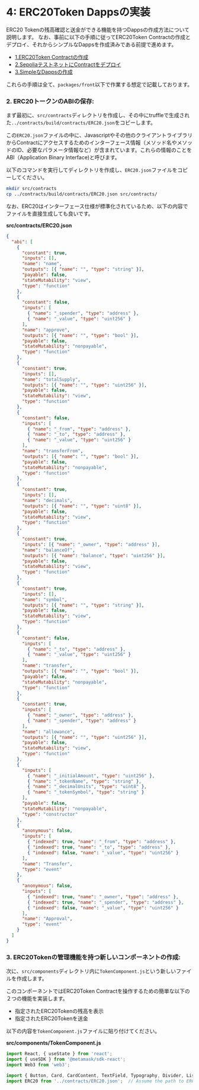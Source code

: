 # 4: ERC20Token Dappsの実装

ERC20 Tokenの残高確認と送金ができる機能を持つDappsの作成方法について説明します。
なお、事前に以下の手順に従ってERC20Token Contractの作成とデプロイ、それからシンプルなDappsを作成済みである前提で進めます。

- [1.ERC20Token Contractの作成](./1_CreateERc20Token.md)
- [2.SepoliaテストネットにContractをデプロイ](./2_DeploySepolia.md)
- [3.SimpleなDappsの作成](./CreateSimpleDapps.md)

これらの手順は全て、`packages/front`以下で作業する想定で記載しております。

### 2. **ERC20トークンのABIの保存**:

まず最初に、`src/contracts`ディレクトリを作成し、その中にtruffleで生成された`../contracts/build/contracts/ERC20.json`をコピーします。

この`ERC20.json`ファイルの中に、Javascriptやその他のクライアントライブラリからContractにアクセスするためのインターフェース情報（メソッド名やメソッドのID、必要なパラメータ情報など）が含まれています。これらの情報のことをABI（Application Binary Interface)と呼びます。

以下のコマンドを実行してディレクトリを作成し、`ERC20.json`ファイルをコピーしてください。

```bash
mkdir src/contracts
cp ../contracts/build/contracts/ERC20.json src/contracts/
```

なお、ERC20はインターフェース仕様が標準化されているため、以下の内容でファイルを直接生成しても良いです。

**src/contracts/ERC20.json**
```json
{
  "abi": [
    {
      "constant": true,
      "inputs": [],
      "name": "name",
      "outputs": [{ "name": "", "type": "string" }],
      "payable": false,
      "stateMutability": "view",
      "type": "function"
    },
    {
      "constant": false,
      "inputs": [
        { "name": "_spender", "type": "address" },
        { "name": "_value", "type": "uint256" }
      ],
      "name": "approve",
      "outputs": [{ "name": "", "type": "bool" }],
      "payable": false,
      "stateMutability": "nonpayable",
      "type": "function"
    },
    {
      "constant": true,
      "inputs": [],
      "name": "totalSupply",
      "outputs": [{ "name": "", "type": "uint256" }],
      "payable": false,
      "stateMutability": "view",
      "type": "function"
    },
    {
      "constant": false,
      "inputs": [
        { "name": "_from", "type": "address" },
        { "name": "_to", "type": "address" },
        { "name": "_value", "type": "uint256" }
      ],
      "name": "transferFrom",
      "outputs": [{ "name": "", "type": "bool" }],
      "payable": false,
      "stateMutability": "nonpayable",
      "type": "function"
    },
    {
      "constant": true,
      "inputs": [],
      "name": "decimals",
      "outputs": [{ "name": "", "type": "uint8" }],
      "payable": false,
      "stateMutability": "view",
      "type": "function"
    },
    {
      "constant": true,
      "inputs": [{ "name": "_owner", "type": "address" }],
      "name": "balanceOf",
      "outputs": [{ "name": "balance", "type": "uint256" }],
      "payable": false,
      "stateMutability": "view",
      "type": "function"
    },
    {
      "constant": true,
      "inputs": [],
      "name": "symbol",
      "outputs": [{ "name": "", "type": "string" }],
      "payable": false,
      "stateMutability": "view",
      "type": "function"
    },
    {
      "constant": false,
      "inputs": [
        { "name": "_to", "type": "address" },
        { "name": "_value", "type": "uint256" }
      ],
      "name": "transfer",
      "outputs": [{ "name": "", "type": "bool" }],
      "payable": false,
      "stateMutability": "nonpayable",
      "type": "function"
    },
    {
      "constant": true,
      "inputs": [
        { "name": "_owner", "type": "address" },
        { "name": "_spender", "type": "address" }
      ],
      "name": "allowance",
      "outputs": [{ "name": "", "type": "uint256" }],
      "payable": false,
      "stateMutability": "view",
      "type": "function"
    },
    {
      "inputs": [
        { "name": "_initialAmount", "type": "uint256" },
        { "name": "_tokenName", "type": "string" },
        { "name": "_decimalUnits", "type": "uint8" },
        { "name": "_tokenSymbol", "type": "string" }
      ],
      "payable": false,
      "stateMutability": "nonpayable",
      "type": "constructor"
    },
    {
      "anonymous": false,
      "inputs": [
        { "indexed": true, "name": "_from", "type": "address" },
        { "indexed": true, "name": "_to", "type": "address" },
        { "indexed": false, "name": "_value", "type": "uint256" }
      ],
      "name": "Transfer",
      "type": "event"
    },
    {
      "anonymous": false,
      "inputs": [
        { "indexed": true, "name": "_owner", "type": "address" },
        { "indexed": true, "name": "_spender", "type": "address" },
        { "indexed": false, "name": "_value", "type": "uint256" }
      ],
      "name": "Approval",
      "type": "event"
    }
  ]
}
```

### 3. **ERC20Tokenの管理機能を持つ新しいコンポーネントの作成**:

次に、`src/components`ディレクトリ内に`TokenComponent.js`という新しいファイルを作成します。

このコンポーネントではERC20Token Contractを操作するための簡単な以下の２つの機能を実装します。
- 指定されたERC20Tokenの残高を表示
- 指定されたERC20Tokenを送金

以下の内容を`TokenComponent.js`ファイルに貼り付けてください。

**src/components/TokenComponent.js**
```javascript
import React, { useState } from 'react';
import { useSDK } from '@metamask/sdk-react';
import Web3 from 'web3';

import { Button, Card, CardContent, TextField, Typography, Divider, List, ListSubheader, ListItem } from '@mui/material';
import ERC20 from '../contracts/ERC20.json';  // Assume the path to ERC20.json is correct
